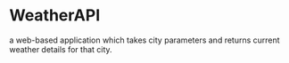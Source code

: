# WeatherAPI
a web-based application which takes city parameters and returns current weather details for that city.
